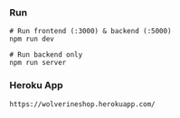 ### Run

```
# Run frontend (:3000) & backend (:5000)
npm run dev

# Run backend only
npm run server
```

### Heroku App

```
https://wolverineshop.herokuapp.com/
```
